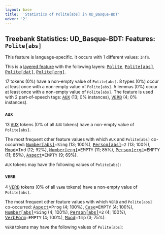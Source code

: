 ```yaml
---
layout: base
title:  'Statistics of Polite[abs] in UD_Basque-BDT'
udver: '2'
---
```


## Treebank Statistics: UD_Basque-BDT: Features: `Polite[abs]`

This feature is language-specific.
It occurs with 1 different values: `Infm`.

This is a <a href="../../u/overview/feat-layers.html">layered feature</a> with the following layers: <tt><a href="eu_bdt-feat-Polite.html">Polite</a></tt>, <tt><a href="eu_bdt-feat-Polite-abs.html">Polite[abs]</a></tt>, <tt><a href="eu_bdt-feat-Polite-dat.html">Polite[dat]</a></tt>, <tt><a href="eu_bdt-feat-Polite-erg.html">Polite[erg]</a></tt>.

17 tokens (0%) have a non-empty value of `Polite[abs]`.
8 types (0%) occur at least once with a non-empty value of `Polite[abs]`.
5 lemmas (0%) occur at least once with a non-empty value of `Polite[abs]`.
The feature is used with 2 part-of-speech tags: <tt><a href="eu_bdt-pos-AUX.html">AUX</a></tt> (13; 0% instances), <tt><a href="eu_bdt-pos-VERB.html">VERB</a></tt> (4; 0% instances).

### `AUX`

13 <tt><a href="eu_bdt-pos-AUX.html">AUX</a></tt> tokens (0% of all `AUX` tokens) have a non-empty value of `Polite[abs]`.

The most frequent other feature values with which `AUX` and `Polite[abs]` co-occurred: <tt><a href="eu_bdt-feat-Number-abs.html">Number[abs]</a></tt><tt>=Sing</tt> (13; 100%), <tt><a href="eu_bdt-feat-Person-abs.html">Person[abs]</a></tt><tt>=2</tt> (13; 100%), <tt><a href="eu_bdt-feat-Mood.html">Mood</a></tt><tt>=Ind</tt> (12; 92%), <tt><a href="eu_bdt-feat-Number-erg.html">Number[erg]</a></tt><tt>=EMPTY</tt> (11; 85%), <tt><a href="eu_bdt-feat-Person-erg.html">Person[erg]</a></tt><tt>=EMPTY</tt> (11; 85%), <tt><a href="eu_bdt-feat-Aspect.html">Aspect</a></tt><tt>=EMPTY</tt> (9; 69%).

`AUX` tokens may have the following values of `Polite[abs]`:


### `VERB`

4 <tt><a href="eu_bdt-pos-VERB.html">VERB</a></tt> tokens (0% of all `VERB` tokens) have a non-empty value of `Polite[abs]`.

The most frequent other feature values with which `VERB` and `Polite[abs]` co-occurred: <tt><a href="eu_bdt-feat-Aspect.html">Aspect</a></tt><tt>=Prog</tt> (4; 100%), <tt><a href="eu_bdt-feat-Case.html">Case</a></tt><tt>=EMPTY</tt> (4; 100%), <tt><a href="eu_bdt-feat-Number-abs.html">Number[abs]</a></tt><tt>=Sing</tt> (4; 100%), <tt><a href="eu_bdt-feat-Person-abs.html">Person[abs]</a></tt><tt>=2</tt> (4; 100%), <tt><a href="eu_bdt-feat-VerbForm.html">VerbForm</a></tt><tt>=EMPTY</tt> (4; 100%), <tt><a href="eu_bdt-feat-Mood.html">Mood</a></tt><tt>=Imp</tt> (3; 75%).

`VERB` tokens may have the following values of `Polite[abs]`:


